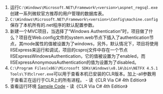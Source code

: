 1. 运行`C:\Windows\Microsoft.NET\Framework\<version>\aspnet_regsql.exe`创建一系列微软官方推荐的用户管理的数据库表。   
2. `C:\Windows\Microsoft.NET\Framework\<version>\Config\machine.config`保存了本机所有的.net程序的默认配置参数。
3. 新建一个MVC项目，当选择了“Windows Authentication”时，项目做了什么？项目在Web.config文件的system.web节点下插入了authentication节点，其mode属性的值被设置为了windows，另外，默认情况下，项目将使用IISExpress来运行和调试，项目的csproj文件中存在一个节点IISExpressWindowsAuthentication，它的值被设置为了enabled，而IISExpressAnonymousAuthentication的值为设置为了disabled。
4. `C:\Program Files(x86)\Microsoft SDKs\Windows\v8.1A\bin\NETFX 4.5.1 Tools\下的clrver.exe`可以用于查看本机已安装的CLR版本。加上-all参数用于查看正在运行于CLR上的所有进程。 - 读《CLR Via C# 4th Edition》
5. 查看运行环境 [Sample Code](https://gist.github.com/fatbigbright/0d52f558b9a0e1de64db70728bf9396b) - 读《CLR Via C# 4th Edition》
